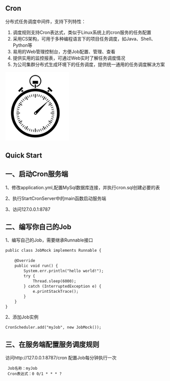 Cron
-------

分布式任务调度中间件，支持下列特性：

1. 调度规则支持Cron表达式，类似于Linux系统上的cron服务的任务配置
1. 采用CS架构，可用于多种编程语言下的项目任务调度，如Java、Shell、Python等
1. 易用的Web管理控制台，方便Job配置、管理、查看
1. 提供实用的监控报表，可通过Web实时了解任务调度情况
1. 为公司集群分布式生成环境下的任务调度，提供统一通用的任务调度解决方案 


<img src="./icon.png" width = "200"/>

Quick Start
--------
## 一、启动Cron服务端
1、修改application.yml,配置MySql数据库连接，并执行cron.sql创建必要的表

2、执行StartCronServer中的main函数启动服务端

3、访问127.0.0.1:8787

## 二、编写你自己的Job
1、编写自己的Job，需要继承Runnable接口

```
public class JobMock implements Runnable {

    @Override
    public void run() {
        System.err.println("hello world!");
        try {
            Thread.sleep(6000);
        } catch (InterruptedException e) {
            e.printStackTrace();
        }
    }
}
```

2、添加Job实例

```$xslt
CronScheduler.add("myJob", new JobMock());
```
## 三、在服务端配置服务调度规则
访问http://127.0.0.1:8787/cron 配置Job每分钟执行一次
	
	 Job名称：myJob
	 Cron表达式：0 0/1 * * * ? 
 
